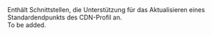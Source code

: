 <Namespace Name="Microsoft.Azure.Management.Cdn.Fluent.CdnEndpoint.UpdateStandardEndpoint">
  <Docs>
    <summary>Enthält Schnittstellen, die Unterstützung für das Aktualisieren eines Standardendpunkts des CDN-Profil an.</summary> 
    <remarks>To be added.</remarks>
  </Docs>
</Namespace>
